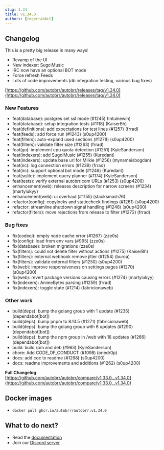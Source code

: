 ```yaml
---
slug: 1.34
title: v1.34.0
authors: [rogerrabbit]
---
```


## Changelog

This is a pretty big release in many ways!

- Revamp of the UI
- New indexer: SugoiMusic
- IRC now have an optional BOT mode
- Force refresh Feeds
- Lots of code improvements (db integration testing, various bug fixes)

[https://github.com/autobrr/autobrr/releases/tag/v1.34.0](https://github.com/autobrr/autobrr/releases/tag/v1.34.0)

### New Features

- feat(database): postgres set ssl mode (#1245) (Intuinewin)
- feat(database): setup integration tests (#1118) (KaiserBh)
- feat(definitions): add expectations for test lines (#1257) (frrad)
- feat(feeds): add force run (#1243) (s0up4200)
- feat(filters): auto-expand used sections (#1278) (s0up4200)
- feat(filters): validate filter size (#1263) (frrad)
- feat(go): implement cpu quota detection (#1251) (KyleSanderson)
- feat(indexers): add SugoiMusic (#1255) (Kuredant)
- feat(indexers): update base url for Milkie (#1256) (mynameisbogdan)
- feat(irc): log connection errors (#1239) (frrad)
- feat(irc): support optional bot mode (#1246) (Kuredant)
- feat(sqlite): implement query planner (#1174) (KyleSanderson)
- feat(tests): verify external autobrr.com URLs (#1253) (s0up4200)
- enhancement(web): releases description for narrow screens (#1234) (martylukyy)
- enhancement(web): ui overhaul (#1155) (stacksmash76)
- refactor(config): copylocks and staticcheck findings (#1261) (s0up4200)
- refactor: streamline shutdown signal handling (#1248) (s0up4200)
- refactor(filters): move rejections from release to filter (#1272) (frrad)

### Bug fixes

- fix(codeql): empty node cache error (#1267) (zze0s)
- fix(config): load from env vars (#995) (zze0s)
- fix(database): broken migrations (zze0s)
- fix(filters): could not delete filter without actions (#1275) (KaiserBh)
- fix(filters): external webhook remove jitter (#1254) (buroa)
- fix(filters): validate external filters (#1250) (s0up4200)
- fix(web): improve responsiveness on settings pages (#1270) (s0up4200)
- fix(web): revert package versions causing errors (#1274) (martylukyy)
- fix(indexers): AnimeBytes parsing (#1259) (frrad)
- fix(indexers): toggle state (#1214) (fabricionaweb)

### Other work

- build(deps): bump the golang group with 1 update (#1235) (dependabot[bot])
- build(deps): bump pnpm to 8.10.5 (#1271) (fabricionaweb)
- build(deps): bump the golang group with 6 updates (#1290) (dependabot[bot])
- build(deps): bump the npm group in /web with 18 updates (#1266) (dependabot[bot])
- build: build rpm and deb (#963) (KyleSanderson)
- chore: Add CODE_OF_CONDUCT (#1098) (onedr0p)
- docs: add coc to readme (#1268) (s0up4200)
- docs: readme improvements and additions (#1262) (s0up4200)

**Full Changelog**: [https://github.com/autobrr/autobrr/compare/v1.33.0...v1.34.0](https://github.com/autobrr/autobrr/compare/v1.33.0...v1.34.0)

## Docker images

- `docker pull ghcr.io/autobrr/autobrr:v1.34.0`

## What to do next?

- Read the [documentation](https://autobrr.com)
- Join our [Discord server](https://discord.gg/WQ2eUycxyT)
